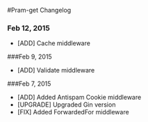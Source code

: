 #Pram-get Changelog

### Feb 12, 2015

- [ADD] Cache middleware

###Feb 9, 2015

- [ADD] Validate middleware

###Feb 7, 2015

- [ADD] Added Antispam Cookie middleware
- [UPGRADE] Upgraded Gin version
- [FIX] Added ForwardedFor middleware
